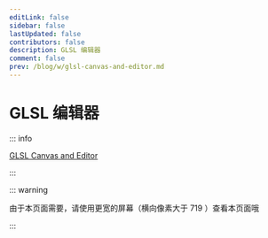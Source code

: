 ```yaml
---
editLink: false
sidebar: false
lastUpdated: false
contributors: false
description: GLSL 编辑器
comment: false
prev: /blog/w/glsl-canvas-and-editor.md
---
```


# GLSL 编辑器

::: info

[GLSL Canvas and Editor](/blog/w/glsl-canvas-and-editor.md)

:::

::: warning

由于本页面需要，请使用更宽的屏幕（横向像素大于 719 ）查看本页面哦

:::

<script setup lang="ts">
import { onBeforeUnmount, onMounted } from "vue";

let elementList: HTMLElement[] = [];

function createScript(src: string, callback?: () => void) {
    if (document) {
        const oScript = document.createElement('script');
        oScript.type = 'text/javascript';
        oScript.src = src;
        document.body.appendChild(oScript);
        callback && oScript.addEventListener('load', callback);
        elementList.push(oScript);
    }
}

function createCSS(href: string, callback?: () => void) {
    if (document) {
        const oLink = document.createElement('link');
        oLink.type = 'text/css';
        oLink.rel = "stylesheet";
        oLink.href = href;
        document.body.appendChild(oLink);
        callback && oLink.addEventListener('load', callback);
        elementList.push(oLink);
    }
}

function createStyle(css) {
    if (window.document) {
        const o = window.document.createElement('style');
        o.innerHTML = css;
        document.body.appendChild(o);
        elementList.push(o);
    }
}

onMounted(() => {
    const min_page_size = Math.min(window.innerWidth, window.innerHeight);
    if (min_page_size < 719) {
        return;
    }

    function createEditor() {
        const glslEditor = new GlslEditor('.page', {
            canvas_width: min_page_size * 2 / 3,
            canvas_height: min_page_size * (2 / 3)**2,
            canvas_draggable: false,
            canvas_follow: true,
            multipleBuffers: false,
            watchHash: true,
            fileDrops: true,
            menu: false,
            lineWrapping: true,
        });
    }

    document.querySelector(".page")!.innerHTML = '';

    createStyle(`
        .ge_editor {
            background-color: inherit !important;
        }
        .CodeMirror-gutters {
            background-color: inherit !important;
            border-right: 1px solid var(--c-border) !important;
        }
        .CodeMirror {
            background-color: inherit !important;
            color: inherit !important;
            margin-top: 0 !important;
            font-weight: bold !important;
            z-index: inherit !important;
        }
        .ge_canvas_container {
            position: absolute !important;
            z-index: 1 !important;
        }
        .CodeMirror-cursor {
            border-left: 2px solid #3aa675 !important;
        }
    `);

    createCSS('https://cdn.jsdelivr.net/npm/glslEditor@0.0.23/build/glslEditor.css', () => {
        if (typeof GlslEditor !== 'undefined') {
            createEditor();
            return;
        }
        createScript('https://cdn.jsdelivr.net/npm/glslEditor@0.0.23/build/glslEditor.min.js', () => {
            createEditor();
        });
    });
});

onBeforeUnmount(() => {
    elementList.forEach((item) => {
        document.body.removeChild(item);
    });

    document.querySelector(".page")!.innerHTML = '';
});

</script>